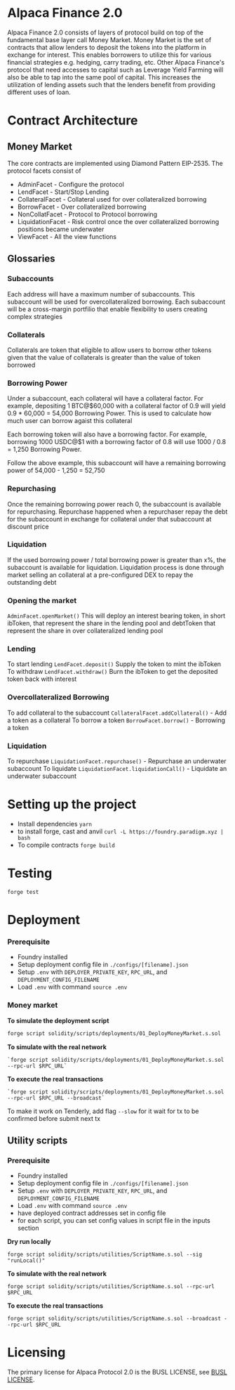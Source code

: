 # Alpaca Finance 2.0

Alpaca Finance 2.0 consists of layers of protocol build on top of the fundamental base layer call Money Market.
Money Market is the set of contracts that allow lenders to deposit the tokens into the platform in exchange for interest. This enables borrowers to utilize this for various financial strategies e.g. hedging, carry trading, etc.
Other Alpaca Finance's protocol that need accesses to capital such as Leverage Yield Farming will also be able
to tap into the same pool of capital. This increases the utilization of lending assets such that the lenders benefit
from providing different uses of loan.

# Contract Architecture

## Money Market

The core contracts are implemented using Diamond Pattern EIP-2535. The protocol facets consist of

- AdminFacet - Configure the protocol
- LendFacet - Start/Stop Lending
- CollateralFacet - Collateral used for over collateralized borrowing
- BorrowFacet - Over collateralized borrowing
- NonCollatFacet - Protocol to Protocol borrowing
- LiquidationFacet - Risk control once the over collateralized borrowing positions became underwater
- ViewFacet - All the view functions

## Glossaries

### Subaccounts

Each address will have a maximum number of subaccounts. This subaccount will be used for overcollateralized borrowing. Each subaccount will be a cross-margin portfilio that enable flexibility to users creating complex strategies

### Collaterals

Collaterals are token that eligible to allow users to borrow other tokens given that the value of collaterals is greater than the value of token borrowed

### Borrowing Power

Under a subaccount, each collateral will have a collateral factor. For example, depositing 1 BTC@$60,000 with a collateral factor of 0.9 will yield 0.9 \* 60,000 = 54,000 Borrowing Power. This is used to calculate how much user can borrow agaist this collateral

Each borrowing token will also have a borrowing factor. For example, borrowing 1000 USDC@$1 with a borrowing factor of 0.8 will use 1000 / 0.8 = 1,250 Borrowing Power.

Follow the above example, this subaccount will have a remaining borrowing power of 54,000 - 1,250 = 52,750

### Repurchasing

Once the remaining borrowing power reach 0, the subaccount is available for repurchasing. Repurchase happened when a repurchaser repay the debt for the subaccount in exchange for collateral under that subaccount at discount price

### Liquidation

If the used borrowing power / total borrowing power is greater than x%, the subaccount is available for liquidation. Liquidation process is done through market selling an collateral at a pre-configured DEX to repay the outstanding debt

### Opening the market

`AdminFacet.openMarket()` This will deploy an interest bearing token, in short ibToken, that represent the share in the lending pool and debtToken that represent the share in over collateralized lending pool

### Lending

To start lending
`LendFacet.deposit()` Supply the token to mint the ibToken
To withdraw
`LendFacet.withdraw()` Burn the ibToken to get the deposited token back with interest

### Overcollateralized Borrowing

To add collateral to the subaccount
`CollateralFacet.addCollateral()` - Add a token as a collateral
To borrow a token
`BorrowFacet.borrow()` - Borrowing a token

### Liquidation

To repurchase
`LiquidationFacet.repurchase()` - Repurchase an underwater subaccount
To liquidate
`LiquidationFacet.liquidationCall()` - Liquidate an underwater subaccount

# Setting up the project

- Install dependencies
  `yarn`
- to install forge, cast and anvil
  `curl -L https://foundry.paradigm.xyz | bash`
- To compile contracts
  `forge build`

# Testing

```
forge test
```

# Deployment

### Prerequisite

- Foundry installed
- Setup deployment config file in `./configs/[filename].json`
- Setup `.env` with `DEPLOYER_PRIVATE_KEY`, `RPC_URL`, and `DEPLOYMENT_CONFIG_FILENAME`
- Load `.env` with command `source .env`

### Money market

**To simulate the deployment script**

```bash
forge script solidity/scripts/deployments/01_DeployMoneyMarket.s.sol
```

**To simulate with the real network**

```
`forge script solidity/scripts/deployments/01_DeployMoneyMarket.s.sol --rpc-url $RPC_URL`
```

**To execute the real transactions**

```
`forge script solidity/scripts/deployments/01_DeployMoneyMarket.s.sol --rpc-url $RPC_URL --broadcast`
```

To make it work on Tenderly, add flag `--slow` for it wait for tx to be confirmed before submit next tx

## Utility scripts

### Prerequisite

- Foundry installed
- Setup deployment config file in `./configs/[filename].json`
- Setup `.env` with `DEPLOYER_PRIVATE_KEY`, `RPC_URL`, and `DEPLOYMENT_CONFIG_FILENAME`
- Load `.env` with command `source .env`
- have deployed contract addresses set in config file
- for each script, you can set config values in script file in the inputs section

**Dry run locally**

```
forge script solidity/scripts/utilities/ScriptName.s.sol --sig "runLocal()"
```

**To simulate with the real network**

```
forge script solidity/scripts/utilities/ScriptName.s.sol --rpc-url $RPC_URL
```

**To execute the real transactions**

```
forge script solidity/scripts/utilities/ScriptName.s.sol --broadcast --rpc-url $RPC_URL
```

# Licensing

The primary license for Alpaca Protocol 2.0 is the BUSL LICENSE, see [BUSL LICENSE](https://github.com/alpaca-finance/alpaca-v2-money-market/blob/main/LICENSE).
